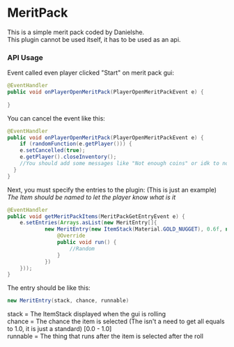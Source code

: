 # MeritPack
This is a simple merit pack coded by Danielshe. <br>
This plugin cannot be used itself, it has to be used as an api.

### API Usage
Event called even player clicked "Start" on merit pack gui:
```java
@EventHandler
public void onPlayerOpenMeritPack(PlayerOpenMeritPackEvent e) {
	
}
```
You can cancel the event like this:
```java
@EventHandler
public void onPlayerOpenMeritPack(PlayerOpenMeritPackEvent e) {
	if (randomFunction(e.getPlayer())) {
    e.setCancelled(true);
    e.getPlayer().closeInventory();
    //You should add some messages like "Not enough coins" or idk to notify the player
  }
}
```
Next, you must specify the entries to the plugin: (This is just an example)<br>
*The Item should be named to let the player know what is it*
```java
@EventHandler
public void getMeritPackItems(MeritPackGetEntryEvent e) {
	e.setEntries(Arrays.asList(new MeritEntry[]{
			new MeritEntry(new ItemStack(Material.GOLD_NUGGET), 0.6f, new Runnable() {
				@Override
				public void run() {
					//Random
				}
			})
	}));
}
```
The entry should be like this:
```java
new MeritEntry(stack, chance, runnable)
```
stack = The ItemStack displayed when the gui is rolling<br>
chance = The chance the item is selected (The isn't a need to get all equals to 1.0, it is just a standard) \[0.0 - 1.0]<br>
runnable = The thing that runs after the item is selected after the roll
